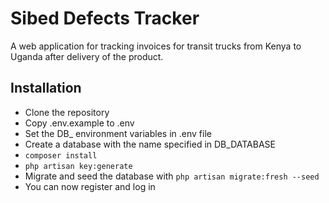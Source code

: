 
# Sibed Defects Tracker

A web application for tracking invoices for transit trucks from Kenya to Uganda after delivery of the product.

## Installation

- Clone the repository
- Copy .env.example to .env
- Set the DB_ environment variables in .env file
- Create a database with the name specified in DB_DATABASE
- ```composer install```
- ```php artisan key:generate```
- Migrate and seed the database with ```php artisan migrate:fresh --seed```
- You can now register and log in






